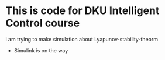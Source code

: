 # This is code for DKU Intelligent Control course

i am trying to make simulation about Lyapunov-stability-theorm

* Simulink is on the way